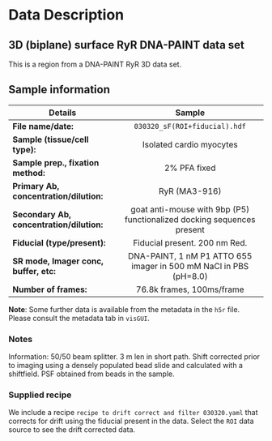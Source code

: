 # Data Description

## 3D (biplane) surface RyR DNA-PAINT data set

This is a region from a DNA-PAINT RyR 3D data set.  

## Sample information

| Details                                   | Sample                    |
| ------------------------------------------|:-------------------------:|
| **File name/date:**                       | `030320_sF(ROI+fiducial).hdf` |
| **Sample (tissue/cell type):**            |  Isolated cardio myocytes              |
| **Sample prep., fixation method:**        |  2% PFA fixed            |
| **Primary Ab, concentration/dilution:**   |  RyR (MA3-916)     |
| **Secondary Ab, concentration/dilution:** |  goat anti-mouse with 9bp (P5) functionalized docking sequences present            |
| **Fiducial (type/present):**              |   Fiducial present. 200 nm Red.                          |
| **SR mode, Imager conc, buffer, etc:**    |    DNA-PAINT, 1 nM P1 ATTO 655 imager in 500 mM NaCl in PBS (pH=8.0)     |
| **Number of frames:**                     |   76.8k frames, 100ms/frame             |

**Note**: Some further data is available from the metadata in the `h5r` file. Please consult the metadata tab in `visGUI`.

### Notes

Information: 50/50 beam splitter. 3 m len in short path. Shift corrected prior to imaging using a densely populated bead slide and calculated with a shiftfield. PSF obtained from beads in the sample.

   
### Supplied recipe

We include a recipe `recipe to drift correct and filter 030320.yaml` that corrects for drift using the fiducial present in the data. Select the `ROI` data source to see the drift corrected data.

